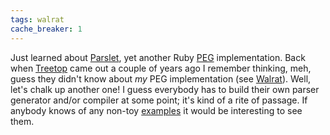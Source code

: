 ```yaml
---
tags: walrat
cache_breaker: 1
---
```


Just learned about [Parslet](http://kschiess.github.com/parslet/), yet another Ruby [PEG](/wiki/PEG) implementation. Back when [Treetop](http://treetop.rubyforge.org/) came out a couple of years ago I remember thinking, meh, guess they didn't know about *my* PEG implementation (see [Walrat](/wiki/Walrat)). Well, let's chalk up another one! I guess everybody has to build their own parser generator and/or compiler at some point; it's kind of a rite of passage. If anybody knows of any non-toy [examples](https://github.com/kschiess/parslet/tree/master/example/) it would be interesting to see them.
